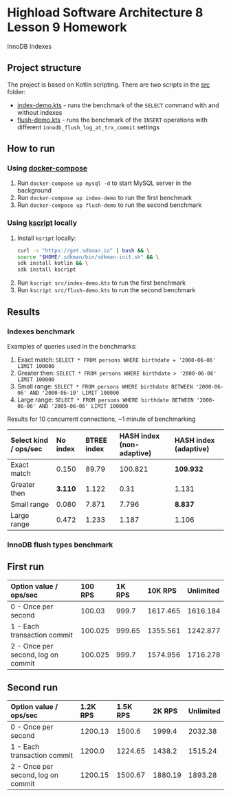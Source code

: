 # Highload Software Architecture 8 Lesson 9 Homework

InnoDB Indexes

## Project structure

The project is based on Kotlin scripting. There are two scripts in the [src](src) folder:

* [index-demo.kts](src/index-demo.kts) - runs the benchmark of the `SELECT` command with and without indexes
* [flush-demo.kts](src/flush-demo.kts) - runs the benchmark of the `INSERT` operations with
  different `innodb_flush_log_at_trx_commit` settings

## How to run

### Using [docker-compose](docker-compose.yaml)

1. Run `docker-compose up mysql -d` to start MySQL server in the background
2. Run `docker-compose up index-demo` to run the first benchmark
3. Run `docker-compose up flush-demo` to run the second benchmark

### Using [kscript](https://github.com/kscripting/kscript) locally

1. Install `ksript` locally:
    ```bash
    curl -s "https://get.sdkman.io" | bash && \
    source "$HOME/.sdkman/bin/sdkman-init.sh" && \
    sdk install kotlin && \
    sdk install kscript
    ```
2. Run `kscript src/index-demo.kts` to run the first benchmark
3. Run `kscript src/flush-demo.kts` to run the second benchmark

## Results

### Indexes benchmark

Examples of queries used in the benchmarks:

1. Exact match: `SELECT * FROM persons WHERE birthdate = '2000-06-06' LIMIT 100000`
2. Greater then: `SELECT * FROM persons WHERE birthdate > '2000-06-06' LIMIT 100000`
3. Small range: `SELECT * FROM persons WHERE birthdate BETWEEN '2000-06-06' AND '2000-06-10' LIMIT 100000`
4. Large range: `SELECT * FROM persons WHERE birthdate BETWEEN '2000-06-06' AND '2005-06-06' LIMIT 100000`

Results for 10 concurrent connections, ~1 minute of benchmarking

| Select kind / ops/sec | **No index** | **BTREE index** | **HASH index (non-adaptive)** | **HASH index (adaptive)** |
|:----------------------|:-------------|:----------------|:------------------------------|:--------------------------|
| Exact match           | 0.150        | 89.79           | 100.821                       | **109.932**               |
| Greater then          | **3.110**    | 1.122           | 0.31                          | 1.131                     |
| Small range           | 0.080        | 7.871           | 7.796                         | **8.837**                 |
| Large range           | 0.472        | 1.233           | 1.187                         | 1.106                     |

### InnoDB flush types benchmark

## First run

| Option value / ops/sec             | **100 RPS** | **1K RPS** | **10K RPS** | **Unlimited** |
|:-----------------------------------|:------------|:-----------|:------------|:--------------|
| 0 - Once per second                | 100.03      | 999.7      | 1617.465    | 1616.184      |
| 1 - Each transaction commit        | 100.025     | 999.65     | 1355.561    | 1242.877      |
| 2 - Once per second, log on commit | 100.025     | 999.7      | 1574.956    | 1716.278      |

## Second run

| Option value / ops/sec             | **1.2K RPS** | **1.5K RPS** | **2K RPS** | **Unlimited** |
|:-----------------------------------|:-------------|:-------------|:-----------|:--------------|
| 0 - Once per second                | 1200.13      | 1500.6       | 1999.4     | 2032.38       |
| 1 - Each transaction commit        | 1200.0       | 1224.65      | 1438.2     | 1515.24       |
| 2 - Once per second, log on commit | 1200.15      | 1500.67      | 1880.19    | 1893.28       |

